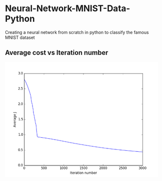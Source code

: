 # Neural-Network-MNIST-Data-Python
Creating a neural network from scratch in python to classify the famous MNIST dataset

## Average cost vs Iteration number
![alt text](https://github.com/Aqsa-K/Neural-Network-MNIST-Data-Python/blob/master/figures/ANN%20figure.png)
